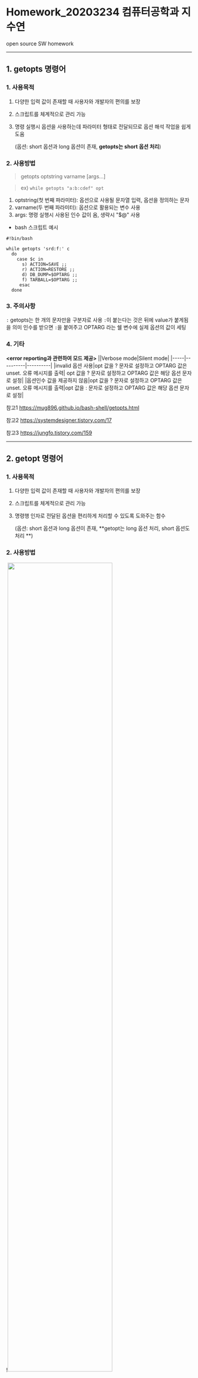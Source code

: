 # Homework_20203234 컴퓨터공학과 지수연
open source SW homework


----


## 1. getopts 명령어
### 1. 사용목적
  1) 다양한 입력 값이 존재할 때 사용자와 개발자의 편의를 보장
  2) 스크립트를 체계적으로 관리 가능
  3) 명령 실행시 옵션을 사용하는데 파라미터 형태로 전달되므로 옵션 해석 작업을 쉽게 도움
     
     (옵션: short 옵션과 long 옵션이 존재, **getopts는 short 옵션 처리**)
     
  
### 2. 사용방법
> getopts optstring varname [args...]

> ex) `while getopts "a:b:cdef" opt`
  1) optstring(첫 번째 파라미터): 옵션으로 사용될 문자열 입력, 옵션을 정의하는 문자
  2) varname(두 번째 파라미터): 옵션으로 활용되는 변수 사용
  3) args: 명령 실행시 사용된 인수 값이 옴, 생략시 "$@" 사용

* bash 스크립트 예시
```
#!bin/bash

while getopts 'srd:f:' c 
  do 
    case $c in 
      s) ACTION=SAVE ;; 
      r) ACTION=RESTORE ;; 
      d) DB_DUMP=$OPTARG ;; 
      f) TARBALL=$OPTARG ;; 
     esac 
  done
```


### 3. 주의사항
`:` getopts는 한 개의 문자만을 구분자로 사용
`:`이 붙는다는 것은 뒤에 value가 붙게됨을 의미
인수를 받으면 `:`을 붙여주고 OPTARG 라는 쉘 변수에 실제 옵션의 값이 세팅


### 4. 기타
**<error reporting과 관련하여 모드 제공>**
||Verbose mode|Silent mode|
|-----|----------|----------|
|invalid 옵션 사용|opt 값을 ? 문자로 설정하고 OPTARG 값은 unset. 오류 메시지를 출력|	opt 값을 ? 문자로 설정하고 OPTARG 값은 해당 옵션 문자로 설정|
|옵션인수 값을 제공하지 않음|opt 값을 ? 문자로 설정하고 OPTARG 값은 unset. 오류 메시지를 출력|opt 값을 : 문자로 설정하고 OPTARG 값은 해당 옵션 문자로 설정|

참고1 https://mug896.github.io/bash-shell/getopts.html

참고2 https://systemdesigner.tistory.com/17

참고3 https://jungfo.tistory.com/159

----


## 2. getopt 명령어
### 1. 사용목적
  1) 다양한 입력 값이 존재할 때 사용자와 개발자의 편의를 보장
  2) 스크립트를 체계적으로 관리 가능
  3) 명령행 인자로 전달된 옵션을 편리하게 처리할 수 있도록 도와주는 함수
     
     
     (옵션: short 옵션과 long 옵션이 존재, **getopt는 long 옵션 처리, short 옵션도 처리 **)
 
 
### 2. 사용방법
!<img src="https://user-images.githubusercontent.com/94359749/142604370-fe1d95b9-1a4f-459c-b832-333acd949ab3.PNG" width="75%" height="75%">


> get -o|--options shortopts와 <-l|--longoptions longopts> <-n|--name progname> <--> parameters

> ex) getopt -o d:u:f:h -l diffs:,unit:,format:,help -- $@
* ex) 실행
> $(getopt -o d:u:f:h -l diffs:,unit:,format:,help -- "$@")

  1) -o 와 --options 같기 때문에 하나 골라서 적용
  2) shortopts: 옵션으로 사용될 문자열 입력, 옵션을 정의하는 문자
  3) longopts: 긴 옵션을 정의하는 문자 (ex. diffs와 같은 긴 옵션 정의) ,(콤마)로 구분
  4) progname: 오류 발생시 리포팅할 프로그램 명칭(**현재 셀 스크립트 파일명**)
  5) parameters: 옵션에 해당하는 실제 명령 구문 (ex. 모든 파라미터를 뜻하는 $@ 사용)

```
#!/bin/sh

print_try() {
    echo "Try './datefmt3.sh -h' for more information!"
    exit 1
}

print_help() {
    echo "usage : ./datefmt3.sh -d <diffs> -u <unit> [-f format]"
    echo "usage : ./datefmt3.sh --diffs <diffs> --unit <unit> [--format format]"
    exit 1
}

options="$(getopt -o d:u:f:h -l diffs:,unit:,format:,help -- "$@")"
eval set -- $options

while true
do
    # echo "$1, $2  [$@]"
    case $1 in
        -d|--diffs)
            D=$2
            shift 2;;
        -u|--unit)
            U=$2
            shift 2;;
        -f|--format)
            F=$2
            shift 2;;
        -h|--help)
            print_help;;
        --)
            break;;
        *)
            print_try;;
    esac
done

RET=`date $F --date="$D $U"`
echo "$RET"
```

참고1 https://www.youtube.com/watch?v=DS3PV1q3dwU&ab_channel=%EC%8B%9C%EB%8B%88%EC%96%B4%EC%BD%94%EB%94%A9

참고2 https://github.com/indiflex/refs/tree/main/linux

### 3. 주의사항
`--` 의 뒤 parameters 에서
> ex) $(**getopt** -o d:u:f:h -l diffs:,unit:,format:,help -- **$@**) **"$@" 쌍따옴표가 없으면 $@가 아닌 getopt에 가짐**
 
 
#### 4. 기타
**<getopt 관련규칙>**
[규칙 3] 옵션의 이름은 한 글자여야 한다.
[규칙 4] 모든 옵션의 앞에는 하이픈(-)이 있어야한다. 이중 하이픈도 사용(--opt)
[규칙 5] 인자가 없는 옵션은 하나의 - 다음에 묶여서 올 수 있다.(예: -abc)
[규칙 6] 옵션의 첫 번째 인자는 공백이나 탭으로 띄고 입력해야 한다.(예: -l /usr/bin)
[규칙 7] 인자가 있어야 하는 옵션에서 인자를 생략할 수 없다.
[규칙 9] 모든 옵션은 명령의 인자보다 앞에 와야한다.(예: ls -a /usr/bin)
[규칙 10] 옵션의 끝을 나타내기 위해 --을 사용할 수 있다

참고1 https://mug896.github.io/bash-shell/getopts.html

참고2 https://gomudara.tistory.com/119


----


## 3. sed 명령어
### 1. 사용목적
  1) 편집(수정, 찾기, 출력 치환, 삭제, 글추가)
  2) 일렬의 명령, 명령 파일을 기반으로 파일의 여러 줄 내용을 수정 가능


### 2. 사용방법
>sed [-e script][-f script-file][file...]

(1) 찾기, 출력
> sed -n '/abd/p' list.txt 
list.txt 파일을 한줄씩 읽으면서 abd 문자를 찾으면 그 줄을 출력(p)
'-n 의미: 읽은 것을 출력하지 않음'
> sed -n '1p' <파일>
첫 라인만 출력
> sed -n '1,3p' <파일>
첫 번째 행부터 세 번째 행까지 출력
> sed -n '8,$p' <파일>
여덟 번째 행부터 끝 행까지 출력

(2) 치환 
> sed 's/addrass/address/' list.txt
addrass를 address로 바꿈 **BUT, 원본파일을 바꾸지 않고 출력만 바꿈**

> sed 's/\t/\ /' list.txt 
탭문자를 엔터로 변환


(3) 추가
> scriptfile - s/

(4) 삭제
>   sed '/없애버릴 글자/d' <파일>
예: sed '/TD/d' 1.html
TD 문자가 포함된 줄을 삭제후 출력

> sed '/Src/!d' 1.html
Src 문자가 있는 줄만 지우지 않음

> sed '1,2d' 1.html
처음 1,2줄 지움

(5) 파이프(|)와 사용
> who | sed -e 's; .*$;;'



참고 https://blog.wonizz.tk/2019/03!


### 3. 특징
  1) 쉘, 쉘스크립트에서 파이프(|)와 같이 사용 가능
  2) 정규표현식 가능 **BUT 특수문자 앞에 역 슬래시를 붙여줘야함**
     ex) sed 's/\$man/man/g' test.txt
  **3) 원본을 건드리지 않음**


### 4. sed subcommand 명령어 종류와 의미
|subcommand|의미|
|-------|-----------------|
| a\ | 현재 행에 하나 이상의 새로운 행을 추가 |
| c\ | 현재 행의 내용을 새로운 내용을 교체 |
| d | 행을 삭제 |
| i/ | 현재 행의 위에 텍스트 삽입 |
| h | 패턴 스페이스의 내용을 홀드 스페이스에 복사 |
| H | 패턴 스페이스의 내용을 홀드 스페이스에 추가 |
| g | 홀드 스페이스의 내용을 패턴 스페이스에 복사 (패턴 스페이스가 비어있지 않은 경우: 덮어쓰기) |
| G | 홀드 스페이스의 내용을 패턴 스페이스에 복사 (패턴 스페이스가 비어있지 않은 경우: 그 뒤에 추가) |
| l | 출력되지 않는 특수문자를 명확하게 출력 |
| p | 행을 출력 |
| n | 다음 입력 행을 첫 번째 명령어가 아닌 다음 명령어에서 처리하게 함 |
| q | sed를 종료 |
| r | 파일로부터 행을 읽어옴 |
| ! | 선택된 행을 제외한 나머지 전체 행에 명령어 적용 |
| s | 문자열을 치환 |

참고 https://jhnyang.tistory.com/287


----


## 4. awk 명령어
### 1. 사용목적
  1) 지정된 파일로부터 데이터를 분류한 다음,
     분류된 텍스트 데이터를 바탕으로 패턴 매칭 여부를 검사하거나 데이터 조작 및 연산 등의 액션을 수행, 
     그 결과 출력
 
 <awk 명령으로 할 수 있는 일>
- 텍스트 파일의 전체 내용 출력
- 파일의 특정 필드만 출력
- 특정 필드에 문자열을 추가해서 출력
- 패턴이 포함된 레코드 출력
- 특정 필드에 연산 수행 결과 출력
- 필드 값 비교에 따라 레코드 출력


!<img src="https://user-images.githubusercontent.com/94359749/142647921-43fb2268-a339-46c9-b553-1b5e58a6cc21.PNG" width="70%" height="70%">


### 2. 사용방법
> awk [OPTION...] [awk program] [ARGUMENT...]
      OPTION
        -F        : 필드 구분 문자 지정.
        -f        : awk program 파일 경로 지정.
        -v        : awk program에서 사용될 특정 variable값 지정.
      awk program
        -f 옵션이 사용되지 않은 경우, awk가 실행할 awk program 코드 지정.
      ARGUMENT
        입력 파일 지정 또는 variable 값 지정.


### 3. 특징
  1) 기본적으로 입력 데이터를 라인 단위의 레코드로 인식 (각 레코드에 들어 있는 텍스트는 공백문자(space, tab)로 구분된 필드들로 분류)
  2) 식별된 레코드 및 필드 값들은 awk 프로그램에 의해 패턴 매칭 및 다양한 액션의 파라미터로 사용
  3) awk program은 스크립트 형식의 프로그래밍 언어로 작성되기 때문에 작성 방법이 다양
     awk program 기본 구조: 'pattern { action }' 
     즉, awk 사용방법 > awk [OPTION...] 'pattern { action }' [ARGUMENT...] 
     주의) 'pattern { action }' 생략 가능, pattern 생략시: 모든 레코드가 적용, action 생략시: print 적용
     `
     # pattern 생략
      $ awk '{ print }' ./file.txt      # file.txt의 모든 레코드 출력.

     # action 생략
      $ awk '/p/' ./file.txt            # file.txt에서 p를 포함하는 레코드 출력.
    `


### 4. awk 명령 사용 예
| awk 사용 예 | 명령어 옵션 |
|----------|------------------------|
| 파일의 전체 내용 출력 | 	awk '{ print }' [FILE] |
| 필드 값 출력 | awk '{ print $1 }' [FILE] |
| 필드 값에 임의 문자열을 같이 출력 | awk '{print "STR"$1, "STR"$2}' [FILE] |
| 지정된 문자열을 포함하는 레코드만 출력 | awk '/STR/' [FILE] |
| 특정 필드 값 비교를 통해 선택된 레코드만 출력 | 	awk '$1 == 10 { print $2 }' [FILE] |
| 특정 필드들의 합 | awk '{sum += $3} END { print sum }' [FILE] |
| 여러 필드들의 합| awk '{ for (i=2; i<=NF; i++) total += $i }; END { print "TOTAL : "total }' [FILE] |
| 레코드 단위로 필드 합 및 평균 값 구하기 | awk '{ sum = 0 } {sum += ($3+$4+$5) } { print $0, sum, sum/3 }' [FILE] |
| 필드에 연산을 수행한 결과 출력 | awk '{print $1, $2, $3+2, $4, $5}' [FILE] |
| 레코드 또는 필드의 문자열 길이 검사 | 사	awk ' length($0) > 20' [FILE] |
| 파일에 저장된 awk program 실행 | 	awk -f [AWK FILE] [FILE] |
| 필드 구분 문자 변경 | 	awk -F ':' '{ print $1 }' [FILE] |
| awk 실행 결과 레코드 정렬 | 	awk '{ print $0 }' [FILE] |
| 특정 레코드만 출력 | awk 'NR == 2 { print $0; exit }' [FILE] |
| 출력 필드 너비 지정 | awk '{ printf "%-3s %-8s %-4s %-4s %-4s\n", $1, $2, $3, $4, $5}' [FILE] |
| 필드 중 최대 값 출력 | awk '{max = 0; for (i=3; i<NF; i++) max = ($i > max) ? $i : max ; print max}' [FILE] |
